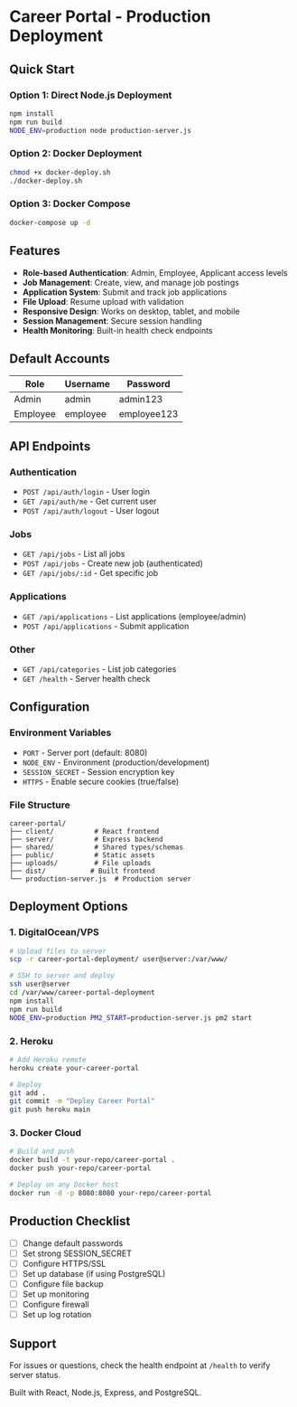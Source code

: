 # Career Portal - Production Deployment

## Quick Start

### Option 1: Direct Node.js Deployment
```bash
npm install
npm run build
NODE_ENV=production node production-server.js
```

### Option 2: Docker Deployment
```bash
chmod +x docker-deploy.sh
./docker-deploy.sh
```

### Option 3: Docker Compose
```bash
docker-compose up -d
```

## Features

- **Role-based Authentication**: Admin, Employee, Applicant access levels
- **Job Management**: Create, view, and manage job postings
- **Application System**: Submit and track job applications
- **File Upload**: Resume upload with validation
- **Responsive Design**: Works on desktop, tablet, and mobile
- **Session Management**: Secure session handling
- **Health Monitoring**: Built-in health check endpoints

## Default Accounts

| Role | Username | Password |
|------|----------|----------|
| Admin | admin | admin123 |
| Employee | employee | employee123 |

## API Endpoints

### Authentication
- `POST /api/auth/login` - User login
- `GET /api/auth/me` - Get current user
- `POST /api/auth/logout` - User logout

### Jobs
- `GET /api/jobs` - List all jobs
- `POST /api/jobs` - Create new job (authenticated)
- `GET /api/jobs/:id` - Get specific job

### Applications
- `GET /api/applications` - List applications (employee/admin)
- `POST /api/applications` - Submit application

### Other
- `GET /api/categories` - List job categories
- `GET /health` - Server health check

## Configuration

### Environment Variables
- `PORT` - Server port (default: 8080)
- `NODE_ENV` - Environment (production/development)
- `SESSION_SECRET` - Session encryption key
- `HTTPS` - Enable secure cookies (true/false)

### File Structure
```
career-portal/
├── client/          # React frontend
├── server/          # Express backend
├── shared/          # Shared types/schemas
├── public/          # Static assets
├── uploads/         # File uploads
├── dist/           # Built frontend
└── production-server.js  # Production server
```

## Deployment Options

### 1. DigitalOcean/VPS
```bash
# Upload files to server
scp -r career-portal-deployment/ user@server:/var/www/

# SSH to server and deploy
ssh user@server
cd /var/www/career-portal-deployment
npm install
npm run build
NODE_ENV=production PM2_START=production-server.js pm2 start
```

### 2. Heroku
```bash
# Add Heroku remote
heroku create your-career-portal

# Deploy
git add .
git commit -m "Deploy Career Portal"
git push heroku main
```

### 3. Docker Cloud
```bash
# Build and push
docker build -t your-repo/career-portal .
docker push your-repo/career-portal

# Deploy on any Docker host
docker run -d -p 8080:8080 your-repo/career-portal
```

## Production Checklist

- [ ] Change default passwords
- [ ] Set strong SESSION_SECRET
- [ ] Configure HTTPS/SSL
- [ ] Set up database (if using PostgreSQL)
- [ ] Configure file backup
- [ ] Set up monitoring
- [ ] Configure firewall
- [ ] Set up log rotation

## Support

For issues or questions, check the health endpoint at `/health` to verify server status.

Built with React, Node.js, Express, and PostgreSQL.
